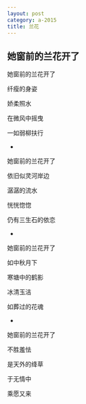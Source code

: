 ```yaml
---
layout: post
category: a-2015
title: 兰花
---
```


## 她窗前的兰花开了 ##

她窗前的兰花开了

纤瘦的身姿

娇柔照水

在微风中摇曳

一如弱柳扶行

-

她窗前的兰花开了

依旧似灵河岸边

潺潺的流水

恍恍惚惚

仍有三生石的依恋

-

她窗前的兰花开了

如中秋月下

寒塘中的鹤影

冰清玉洁

如葬过的花魂

-

她窗前的兰花开了

不胜羞怯

是天外的绛草

于无情中

乘愿又来



‌